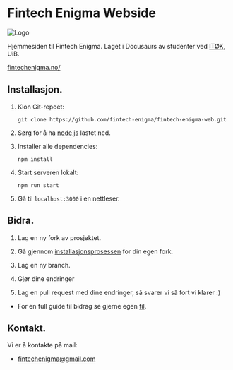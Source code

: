# Fintech Enigma Webside

![Logo](./docs/graphics/OneLinerDark.svg)

Hjemmesiden til Fintech Enigma. Laget i Docusaurs av studenter ved [ITØK](https://www.uib.no/studier/MASV-IT%C3%98K), UiB. 

[fintechenigma.no/](https://www.fintechenigma.no/)

## Installasjon.

1. Klon Git-repoet:

    ````
    git clone https://github.com/fintech-enigma/fintech-enigma-web.git
    ````

2. Sørg for å ha [node js](https://nodejs.org/en/) lastet ned.

3. Installer alle dependencies:

    ````
    npm install
    ````

4. Start serveren lokalt:

    ````
    npm run start
    ````

5. Gå til `localhost:3000` i en nettleser. 

## Bidra.

1. Lag en ny fork av prosjektet. 

2. Gå gjennom [installasjonsprosessen](#installasjon) for din egen fork. 

3. Lag en ny branch. 

4. Gjør dine endringer

5. Lag en pull request med dine endringer, så svarer vi så fort vi klarer :)

- For en full guide til bidrag se gjerne egen [fil](./BIDRA.md). 

## Kontakt.

Vi er å kontakte på mail: 

- [fintechenigma@gmail.com](mailto:fintechenigma@gmail.com)

